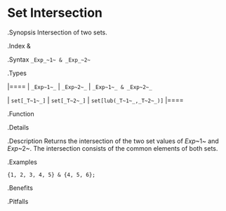 # Set Intersection

.Synopsis
Intersection of two sets.

.Index
&

.Syntax
`_Exp_~1~ & _Exp_~2~`

.Types


|====
| `_Exp~1~_`    |  `_Exp~2~_`      | `_Exp~1~_ & _Exp~2~_`     

| `set[_T~1~_]` |  `set[_T~2~_]`   | `set[lub(_T~1~_,_T~2~_)]` 
|====

.Function

.Details

.Description
Returns the intersection of the two set values of _Exp_~1~ and _Exp_~2~.
The intersection consists of the common elements of both sets.

.Examples
```rascal-shell
{1, 2, 3, 4, 5} & {4, 5, 6};
```

.Benefits

.Pitfalls

